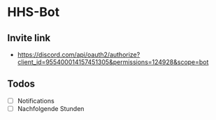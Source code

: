 # HHS-Bot

## Invite link

-   https://discord.com/api/oauth2/authorize?client_id=955400014157451305&permissions=124928&scope=bot

## Todos

-   [ ] Notifications
-   [ ] Nachfolgende Stunden
